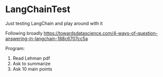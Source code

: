 # LangChainTest
Just testing LangChain and play around with it

Following broadly https://towardsdatascience.com/4-ways-of-question-answering-in-langchain-188c6707cc5a

Program:
1. Read Lehman pdf
2. Ask to summarize
3. Ask 10 main points
